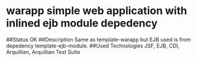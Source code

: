# warapp simple web application  with inlined ejb module depedency
##Status
OK
##Description
    Same as template-warapp but EJB used is from depedency template-ejb-module.
##Used Technologies
    JSF, EJB, CDI, Arquillian, Arquillian Test Suite

